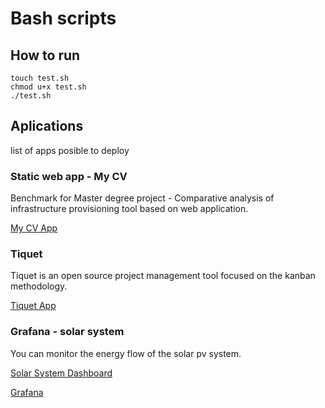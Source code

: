 # Bash scripts

## How to run
```shell
touch test.sh
chmod u+x test.sh
./test.sh
```
## Aplications
list of apps posible to deploy

### Static web app - My CV
Benchmark for Master degree project - Comparative analysis of infrastructure provisioning tool based on web application.

[My CV App](https://github.com/Matys98/my-cv)

### Tiquet
Tiquet is an open source project management tool focused on the kanban methodology.

[Tiquet App](https://github.com/FLiotta/Tiquet)

### Grafana - solar system
You can monitor the energy flow of the solar pv system.

[Solar System Dashboard](https://grafana.com/grafana/dashboards/13295)

[Grafana](https://grafana.com/) 